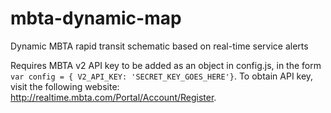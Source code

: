 # mbta-dynamic-map
Dynamic MBTA rapid transit schematic based on real-time service alerts

Requires MBTA v2 API key to be added as an object in config.js, in the form `var config = { V2_API_KEY: 'SECRET_KEY_GOES_HERE'}`. To obtain API key, visit the following website: http://realtime.mbta.com/Portal/Account/Register.
